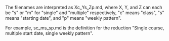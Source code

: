The filenames are interpreted as Xc_Ys_Zp.md, where X, Y, and Z can each be "s" or "m" for "single" and "multiple" respectively, "c" means "class", "s" means "starting date", and "p" means "weekly pattern".

For example, sc_ms_sp.md is the definition for the reduction "Single course, multiple start date, single weekly pattern".
